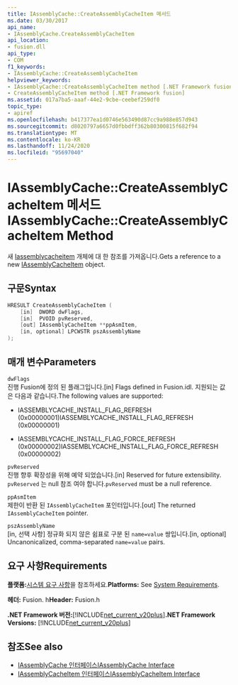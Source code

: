 ```yaml
---
title: IAssemblyCache::CreateAssemblyCacheItem 메서드
ms.date: 03/30/2017
api_name:
- IAssemblyCache.CreateAssemblyCacheItem
api_location:
- fusion.dll
api_type:
- COM
f1_keywords:
- IAssemblyCache::CreateAssemblyCacheItem
helpviewer_keywords:
- IAssemblyCache::CreateAssemblyCacheItem method [.NET Framework fusion]
- CreateAssemblyCacheItem method [.NET Framework fusion]
ms.assetid: 017a7ba5-aaaf-44e2-9cbe-ceebef259df0
topic_type:
- apiref
ms.openlocfilehash: b417377ea1d0746e563490d87cc9a988e857d943
ms.sourcegitcommit: d8020797a6657d0fbbdff362b80300815f682f94
ms.translationtype: MT
ms.contentlocale: ko-KR
ms.lasthandoff: 11/24/2020
ms.locfileid: "95697040"
---
```

# <a name="iassemblycachecreateassemblycacheitem-method"></a><span data-ttu-id="7fc01-102">IAssemblyCache::CreateAssemblyCacheItem 메서드</span><span class="sxs-lookup"><span data-stu-id="7fc01-102">IAssemblyCache::CreateAssemblyCacheItem Method</span></span>

<span data-ttu-id="7fc01-103">새 [Iassemblycacheitem](iassemblycacheitem-interface.md) 개체에 대 한 참조를 가져옵니다.</span><span class="sxs-lookup"><span data-stu-id="7fc01-103">Gets a reference to a new [IAssemblyCacheItem](iassemblycacheitem-interface.md) object.</span></span>  
  
## <a name="syntax"></a><span data-ttu-id="7fc01-104">구문</span><span class="sxs-lookup"><span data-stu-id="7fc01-104">Syntax</span></span>  
  
```cpp  
HRESULT CreateAssemblyCacheItem (  
    [in]  DWORD dwFlags,  
    [in]  PVOID pvReserved,  
    [out] IAssemblyCacheItem **ppAsmItem,  
    [in, optional] LPCWSTR pszAssemblyName  
);  
```  
  
## <a name="parameters"></a><span data-ttu-id="7fc01-105">매개 변수</span><span class="sxs-lookup"><span data-stu-id="7fc01-105">Parameters</span></span>  

 `dwFlags`  
 <span data-ttu-id="7fc01-106">진행 Fusion에 정의 된 플래그입니다.</span><span class="sxs-lookup"><span data-stu-id="7fc01-106">[in] Flags defined in Fusion.idl.</span></span> <span data-ttu-id="7fc01-107">지원되는 값은 다음과 같습니다.</span><span class="sxs-lookup"><span data-stu-id="7fc01-107">The following values are supported:</span></span>  
  
- <span data-ttu-id="7fc01-108">IASSEMBLYCACHE_INSTALL_FLAG_REFRESH (0x00000001)</span><span class="sxs-lookup"><span data-stu-id="7fc01-108">IASSEMBLYCACHE_INSTALL_FLAG_REFRESH (0x00000001)</span></span>  
  
- <span data-ttu-id="7fc01-109">IASSEMBLYCACHE_INSTALL_FLAG_FORCE_REFRESH (0x00000002)</span><span class="sxs-lookup"><span data-stu-id="7fc01-109">IASSEMBLYCACHE_INSTALL_FLAG_FORCE_REFRESH (0x00000002)</span></span>  
  
 `pvReserved`  
 <span data-ttu-id="7fc01-110">진행 향후 확장성을 위해 예약 되었습니다.</span><span class="sxs-lookup"><span data-stu-id="7fc01-110">[in] Reserved for future extensibility.</span></span> <span data-ttu-id="7fc01-111">`pvReserved` 는 null 참조 여야 합니다.</span><span class="sxs-lookup"><span data-stu-id="7fc01-111">`pvReserved` must be a null reference.</span></span>  
  
 `ppAsmItem`  
 <span data-ttu-id="7fc01-112">제한이 반환 된 `IAssemblyCacheItem` 포인터입니다.</span><span class="sxs-lookup"><span data-stu-id="7fc01-112">[out] The returned `IAssemblyCacheItem` pointer.</span></span>  
  
 `pszAssemblyName`  
 <span data-ttu-id="7fc01-113">[in, 선택 사항] 정규화 되지 않은 쉼표로 구분 된 `name=value` 쌍입니다.</span><span class="sxs-lookup"><span data-stu-id="7fc01-113">[in, optional] Uncanonicalized, comma-separated `name=value` pairs.</span></span>  
  
## <a name="requirements"></a><span data-ttu-id="7fc01-114">요구 사항</span><span class="sxs-lookup"><span data-stu-id="7fc01-114">Requirements</span></span>  

 <span data-ttu-id="7fc01-115">**플랫폼:**[시스템 요구 사항](../../get-started/system-requirements.md)을 참조하세요.</span><span class="sxs-lookup"><span data-stu-id="7fc01-115">**Platforms:** See [System Requirements](../../get-started/system-requirements.md).</span></span>  
  
 <span data-ttu-id="7fc01-116">**헤더:** Fusion. h</span><span class="sxs-lookup"><span data-stu-id="7fc01-116">**Header:** Fusion.h</span></span>  
  
 <span data-ttu-id="7fc01-117">**.NET Framework 버전:**[!INCLUDE[net_current_v20plus](../../../../includes/net-current-v20plus-md.md)]</span><span class="sxs-lookup"><span data-stu-id="7fc01-117">**.NET Framework Versions:** [!INCLUDE[net_current_v20plus](../../../../includes/net-current-v20plus-md.md)]</span></span>  
  
## <a name="see-also"></a><span data-ttu-id="7fc01-118">참조</span><span class="sxs-lookup"><span data-stu-id="7fc01-118">See also</span></span>

- [<span data-ttu-id="7fc01-119">IAssemblyCache 인터페이스</span><span class="sxs-lookup"><span data-stu-id="7fc01-119">IAssemblyCache Interface</span></span>](iassemblycache-interface.md)
- [<span data-ttu-id="7fc01-120">IAssemblyCacheItem 인터페이스</span><span class="sxs-lookup"><span data-stu-id="7fc01-120">IAssemblyCacheItem Interface</span></span>](iassemblycacheitem-interface.md)
